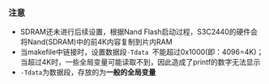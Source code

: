 ### 注意
- SDRAM还未进行后续设置，根据Nand Flash启动过程，S3C2440的硬件会将Nand(SDRAM)中的前4K内容复制到片内RAM
- 当makefile中链接时，设置数据段`-Tdata `不能超过0x1000(即：4096=4K)；当超过4K时，一些全局变量可能读取不到，因此造成了printf的数字无法显示
- `-Tdata`为数据段，存放的为**一般的全局变量**
